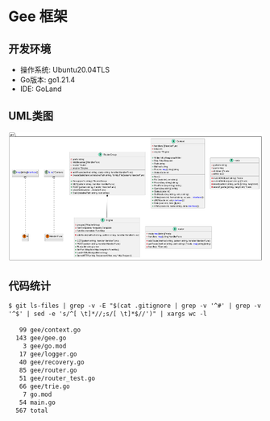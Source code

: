 # Gee 框架
## 开发环境
- 操作系统: Ubuntu20.04TLS
- Go版本:  go1.21.4
- IDE:    GoLand
## UML类图
![](doc/gee.png)
## 代码统计
```shell
$ git ls-files | grep -v -E "$(cat .gitignore | grep -v '^#' | grep -v '^$' | sed -e 's/^[ \t]*//;s/[ \t]*$//')" | xargs wc -l

   99 gee/context.go
  143 gee/gee.go
    3 gee/go.mod
   17 gee/logger.go
   40 gee/recovery.go
   85 gee/router.go
   51 gee/router_test.go
   66 gee/trie.go
    7 go.mod
   54 main.go
  567 total
```
